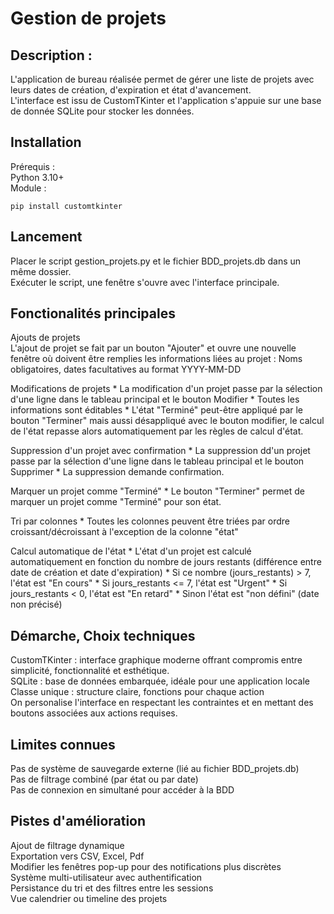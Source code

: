 # Gestion de projets

## Description :
L'application de bureau réalisée permet de gérer une liste de projets avec leurs dates de création, d'expiration et état d'avancement.\
L'interface est issu de CustomTKinter et l'application s'appuie sur une base de donnée SQLite pour stocker les données.

## Installation

Prérequis :  
Python 3.10+\
Module :
```
pip install customtkinter
```
## Lancement

Placer le script gestion_projets.py et le fichier BDD_projets.db dans un même dossier.  
Exécuter le script, une fenêtre s'ouvre avec l'interface principale.

## Fonctionalités principales

Ajouts de projets\
    L'ajout de projet se fait par un bouton "Ajouter" et ouvre une nouvelle fenêtre où doivent être remplies les informations liées au projet :  Noms obligatoires, dates facultatives au format YYYY-MM-DD
    
Modifications de projets
    * La modification d'un projet passe par la sélection d'une ligne dans le tableau principal et le bouton Modifier
    * Toutes les informations sont éditables
    * L'état "Terminé" peut-être appliqué par le bouton "Terminer" mais aussi désappliqué avec le bouton modifier, le calcul de l'état repasse alors automatiquement par les règles de calcul d'état.

Suppression d'un projet avec confirmation
    * La suppression dd'un projet passe par la sélection d'une ligne dans le tableau principal et le bouton Supprimer
    * La suppression demande confirmation.

Marquer un projet comme "Terminé"
    * Le bouton "Terminer" permet de marquer un projet comme "Terminé" pour son état.

Tri par colonnes
    * Toutes les colonnes peuvent être triées par ordre croissant/décroissant à l'exception de la colonne "état"

Calcul automatique de l'état
    * L'état d'un projet est calculé automatiquement en fonction du nombre de jours restants (différence entre date de création et date d'expiration)
    * Si ce nombre (jours_restants) > 7, l'état est "En cours"
    * Si jours_restants <= 7, l'état est "Urgent"
    * Si jours_restants < 0, l'état est "En retard"
    * Sinon l'état est "non défini" (date non précisé)

## Démarche, Choix techniques
CustomTKinter : interface graphique moderne offrant compromis entre simplicité, fonctionnalité et esthétique.   
SQLite : base de données embarquée, idéale pour une application locale  
Classe unique : structure claire, fonctions pour chaque action\
On personalise l'interface en respectant les contraintes et en mettant des boutons associées aux actions requises.

## Limites connues
Pas de système de sauvegarde externe (lié au fichier BDD_projets.db)\
Pas de filtrage combiné (par état ou par date)\
Pas de connexion en simultané pour accéder à la BDD

## Pistes d'amélioration
Ajout de filtrage dynamique\
Exportation vers CSV, Excel, Pdf\
Modifier les fenêtres pop-up pour des notifications plus discrètes\
Système multi-utilisateur avec authentification\
Persistance du tri et des filtres entre les sessions\
Vue calendrier ou timeline des projets